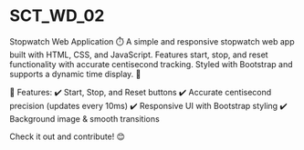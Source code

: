 # SCT_WD_02

Stopwatch Web Application ⏱️
A simple and responsive stopwatch web app built with HTML, CSS, and JavaScript. Features start, stop, and reset functionality with accurate centisecond tracking. Styled with Bootstrap and supports a dynamic time display. 🚀

🔹 Features:
✔️ Start, Stop, and Reset buttons
✔️ Accurate centisecond precision (updates every 10ms)
✔️ Responsive UI with Bootstrap styling
✔️ Background image & smooth transitions

Check it out and contribute! 😊
